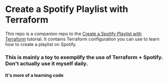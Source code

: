 # Create a Spotify Playlist with Terraform

This repo is a companion repo to the [Create a Spotify Playlist with Terraform](https://developer.hashicorp.com/terraform/tutorials/community-providers/spotify-playlist) tutorial.
It contains Terraform configuration you can use to learn how to create a playlist on Spotify.

### This is mainly a toy to exemplify the use of Terraform + Spotify. Don't actually use it myself daily.

#### It's more of a learning code ####
